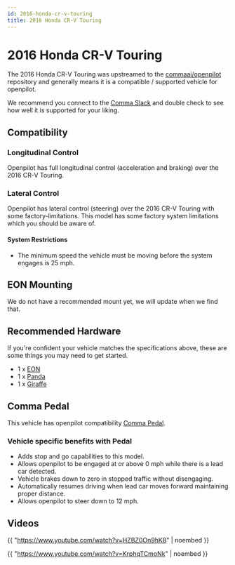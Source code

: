 ```yaml
---
id: 2016-honda-cr-v-touring
title: 2016 Honda CR-V Touring
---
```

# 2016 Honda CR-V Touring

The 2016 Honda CR-V Touring was upstreamed to the [commaai/openpilot](https://github.com/commaai/openpilot) repository and generally means it is a compatible / supported vehicle for openpilot.

We recommend you connect to the [Comma Slack](https://slack.comma.ai) and double check to see how well it is supported for your liking.

## Compatibility

### Longitudinal Control

Openpilot has full longitudinal control (acceleration and braking) over the 2016 CR-V Touring.

### Lateral Control

Openpilot has lateral control (steering) over the 2016 CR-V Touring with some factory-limitations.
This model has some factory system limitations which you should be aware of.

#### System Restrictions

* The minimum speed the vehicle must be moving before the system engages is 25 mph.

## EON Mounting

We do not have a recommended mount yet, we will update when we find that.

## Recommended Hardware

If you're confident your vehicle matches the specifications above, these are some things you may need to get started.

* 1 x [EON](/hardware/eon/)
* 1 x [Panda](/hardware/panda/)
* 1 x [Giraffe](/hardware/giraffe/)

## Comma Pedal

This vehicle has openpilot compatibility [Comma Pedal](/hardware/pedal).

### Vehicle specific benefits with Pedal

* Adds stop and go capabilities to this model.
* Allows openpilot to be engaged at or above 0 mph while there is a lead car detected.
* Vehicle brakes down to zero in stopped traffic without disengaging.
* Automatically resumes driving when lead car moves forward maintaining proper distance.
* Allows openpilot to steer down to 12 mph.


## Videos

{{ "https://www.youtube.com/watch?v=HZBZ0On9hK8" | noembed }}


{{ "https://www.youtube.com/watch?v=KrphqTCmoNk" | noembed }}


